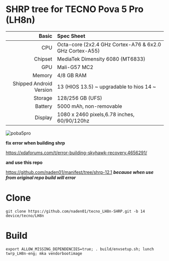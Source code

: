 # SHRP tree for TECNO Pova 5 Pro (LH8n)

Basic   | Spec Sheet
-------:|:-------------------------
CPU     | Octa-core (2x2.4 GHz Cortex-A76 & 6x2.0 GHz Cortex-A55)
Chipset | MediaTek Dimensity 6080 (MT6833)
GPU     | Mali-G57 MC2
Memory  | 4/8 GB RAM
Shipped Android Version | 13 (HIOS 13.5) ~ upgradable to hios 14 ~
Storage | 128/256 GB (UFS)
Battery | 5000 mAh, non-removable
Display | 1080 x 2460 pixels,6.78 inches, 60/90/120hz

![poba5pro](https://github.com/user-attachments/assets/0bfd51aa-7b85-4d65-afe7-602bfc4cb12e)

__fix error when building shrp__

https://xdaforums.com/t/error-building-skyhawk-recovery.4656291/

__and use this repo__

https://github.com/naden01/manifest/tree/shrp-12.1
***because when use from original repo build will error***

# Clone
    git clone https://github.com/naden01/tecno_LH8n-SHRP.git -b 14 device/tecno/LH8n

# Build
    export ALLOW_MISSING_DEPENDENCIES=true; . build/envsetup.sh; lunch twrp_LH8n-eng; mka vendorbootimage
